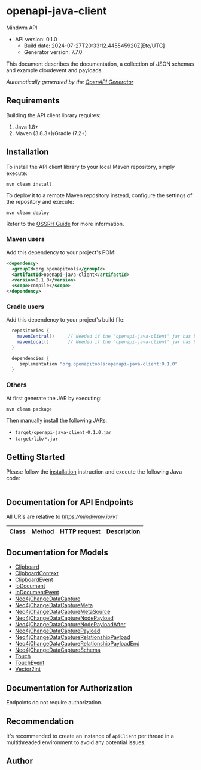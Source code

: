 # openapi-java-client

Mindwm API
- API version: 0.1.0
  - Build date: 2024-07-27T20:33:12.445545920Z[Etc/UTC]
  - Generator version: 7.7.0

This document describes the documentation, a collection of JSON schemas and example cloudevent and payloads


*Automatically generated by the [OpenAPI Generator](https://openapi-generator.tech)*


## Requirements

Building the API client library requires:
1. Java 1.8+
2. Maven (3.8.3+)/Gradle (7.2+)

## Installation

To install the API client library to your local Maven repository, simply execute:

```shell
mvn clean install
```

To deploy it to a remote Maven repository instead, configure the settings of the repository and execute:

```shell
mvn clean deploy
```

Refer to the [OSSRH Guide](http://central.sonatype.org/pages/ossrh-guide.html) for more information.

### Maven users

Add this dependency to your project's POM:

```xml
<dependency>
  <groupId>org.openapitools</groupId>
  <artifactId>openapi-java-client</artifactId>
  <version>0.1.0</version>
  <scope>compile</scope>
</dependency>
```

### Gradle users

Add this dependency to your project's build file:

```groovy
  repositories {
    mavenCentral()     // Needed if the 'openapi-java-client' jar has been published to maven central.
    mavenLocal()       // Needed if the 'openapi-java-client' jar has been published to the local maven repo.
  }

  dependencies {
     implementation "org.openapitools:openapi-java-client:0.1.0"
  }
```

### Others

At first generate the JAR by executing:

```shell
mvn clean package
```

Then manually install the following JARs:

* `target/openapi-java-client-0.1.0.jar`
* `target/lib/*.jar`

## Getting Started

Please follow the [installation](#installation) instruction and execute the following Java code:

```java

```

## Documentation for API Endpoints

All URIs are relative to *https://mindwmw.io/v1*

Class | Method | HTTP request | Description
------------ | ------------- | ------------- | -------------


## Documentation for Models

 - [Clipboard](docs/Clipboard.md)
 - [ClipboardContext](docs/ClipboardContext.md)
 - [ClipboardEvent](docs/ClipboardEvent.md)
 - [IoDocument](docs/IoDocument.md)
 - [IoDocumentEvent](docs/IoDocumentEvent.md)
 - [Neo4jChangeDataCapture](docs/Neo4jChangeDataCapture.md)
 - [Neo4jChangeDataCaptureMeta](docs/Neo4jChangeDataCaptureMeta.md)
 - [Neo4jChangeDataCaptureMetaSource](docs/Neo4jChangeDataCaptureMetaSource.md)
 - [Neo4jChangeDataCaptureNodePayload](docs/Neo4jChangeDataCaptureNodePayload.md)
 - [Neo4jChangeDataCaptureNodePayloadAfter](docs/Neo4jChangeDataCaptureNodePayloadAfter.md)
 - [Neo4jChangeDataCapturePayload](docs/Neo4jChangeDataCapturePayload.md)
 - [Neo4jChangeDataCaptureRelationshipPayload](docs/Neo4jChangeDataCaptureRelationshipPayload.md)
 - [Neo4jChangeDataCaptureRelationshipPayloadEnd](docs/Neo4jChangeDataCaptureRelationshipPayloadEnd.md)
 - [Neo4jChangeDataCaptureSchema](docs/Neo4jChangeDataCaptureSchema.md)
 - [Touch](docs/Touch.md)
 - [TouchEvent](docs/TouchEvent.md)
 - [Vector2int](docs/Vector2int.md)


<a id="documentation-for-authorization"></a>
## Documentation for Authorization

Endpoints do not require authorization.


## Recommendation

It's recommended to create an instance of `ApiClient` per thread in a multithreaded environment to avoid any potential issues.

## Author



